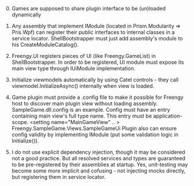 0. Games are supposed to share plugin interface to be (un)loaded dynamically

1. Any assembly that implement IModule (located in Prism.Modularity => Pris.Wpf) can register their public interfaces to internal 
   classes in a service locator. ShellBootstrapper must just add assembly's module to his CreateModuleCatalog().

2. Freengy.UI registers pieces of UI (like Freengy.GameList) in ShellBootstrapper. In order to be registered, UI module must expose 
   its main view type through IUiModule implementation.

3. Initialize viewmodels automatically by using Catel controls - they call viewmodel.InitializeAsync() internally when view is loaded.

4. Game plugin must provide a <Plugin Name>.config file to make it possible for Freengy host to discover main plugin view without loading
   assembly. SampleGame.dll.config is an example. Config must have an entry containing main view's full type name. This entry must be
   application-scope.
   <setting name="MainGameView" .. >
       <value>Freengy.SampleGame.Views.SampleGameUi</value>
   </setting>
   Plugin also can ensure config validity by implementing IModule (put some validation logic in Initialize()).

5. I do not use explicit dependency injection, though it may be considered not a good practice. But all resolved services and types
   are guaranteed to be pre-registered by their assemblies at startup. Yes, unit-testing may become some more implicit and cofusing - 
   not injecting mocks directly, but registering them in service locator.
